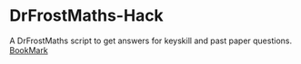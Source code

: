 # DrFrostMaths-Hack
A DrFrostMaths script to get answers for keyskill and past paper questions.
[BookMark](https://example.com)
